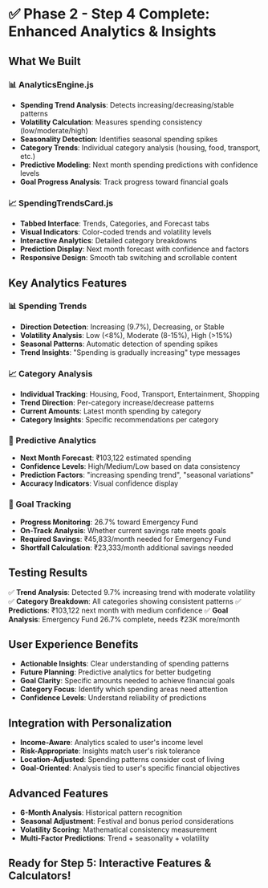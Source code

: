 # ✅ Phase 2 - Step 4 Complete: Enhanced Analytics & Insights

## What We Built

### 📊 AnalyticsEngine.js
- **Spending Trend Analysis**: Detects increasing/decreasing/stable patterns
- **Volatility Calculation**: Measures spending consistency (low/moderate/high)
- **Seasonality Detection**: Identifies seasonal spending spikes
- **Category Trends**: Individual category analysis (housing, food, transport, etc.)
- **Predictive Modeling**: Next month spending predictions with confidence levels
- **Goal Progress Analysis**: Track progress toward financial goals

### 📈 SpendingTrendsCard.js
- **Tabbed Interface**: Trends, Categories, and Forecast tabs
- **Visual Indicators**: Color-coded trends and volatility levels
- **Interactive Analytics**: Detailed category breakdowns
- **Prediction Display**: Next month forecast with confidence and factors
- **Responsive Design**: Smooth tab switching and scrollable content

## Key Analytics Features

### 📊 Spending Trends
- **Direction Detection**: Increasing (9.7%), Decreasing, or Stable
- **Volatility Analysis**: Low (<8%), Moderate (8-15%), High (>15%)
- **Seasonal Patterns**: Automatic detection of spending spikes
- **Trend Insights**: "Spending is gradually increasing" type messages

### 📈 Category Analysis
- **Individual Tracking**: Housing, Food, Transport, Entertainment, Shopping
- **Trend Direction**: Per-category increase/decrease patterns
- **Current Amounts**: Latest month spending by category
- **Category Insights**: Specific recommendations per category

### 🔮 Predictive Analytics
- **Next Month Forecast**: ₹103,122 estimated spending
- **Confidence Levels**: High/Medium/Low based on data consistency
- **Prediction Factors**: "increasing spending trend", "seasonal variations"
- **Accuracy Indicators**: Visual confidence display

### 🎯 Goal Tracking
- **Progress Monitoring**: 26.7% toward Emergency Fund
- **On-Track Analysis**: Whether current savings rate meets goals
- **Required Savings**: ₹45,833/month needed for Emergency Fund
- **Shortfall Calculation**: ₹23,333/month additional savings needed

## Testing Results
✅ **Trend Analysis**: Detected 9.7% increasing trend with moderate volatility
✅ **Category Breakdown**: All categories showing consistent patterns
✅ **Predictions**: ₹103,122 next month with medium confidence
✅ **Goal Analysis**: Emergency Fund 26.7% complete, needs ₹23K more/month

## User Experience Benefits
- **Actionable Insights**: Clear understanding of spending patterns
- **Future Planning**: Predictive analytics for better budgeting
- **Goal Clarity**: Specific amounts needed to achieve financial goals
- **Category Focus**: Identify which spending areas need attention
- **Confidence Levels**: Understand reliability of predictions

## Integration with Personalization
- **Income-Aware**: Analytics scaled to user's income level
- **Risk-Appropriate**: Insights match user's risk tolerance
- **Location-Adjusted**: Spending patterns consider cost of living
- **Goal-Oriented**: Analysis tied to user's specific financial objectives

## Advanced Features
- **6-Month Analysis**: Historical pattern recognition
- **Seasonal Adjustment**: Festival and bonus period considerations
- **Volatility Scoring**: Mathematical consistency measurement
- **Multi-Factor Predictions**: Trend + seasonality + volatility

## Ready for Step 5: Interactive Features & Calculators!
